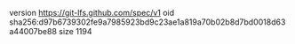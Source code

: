 version https://git-lfs.github.com/spec/v1
oid sha256:d97b6739302fe9a7985923bd9c23ae1a819a70b02b8d7bd0018d63a44007be88
size 1194
